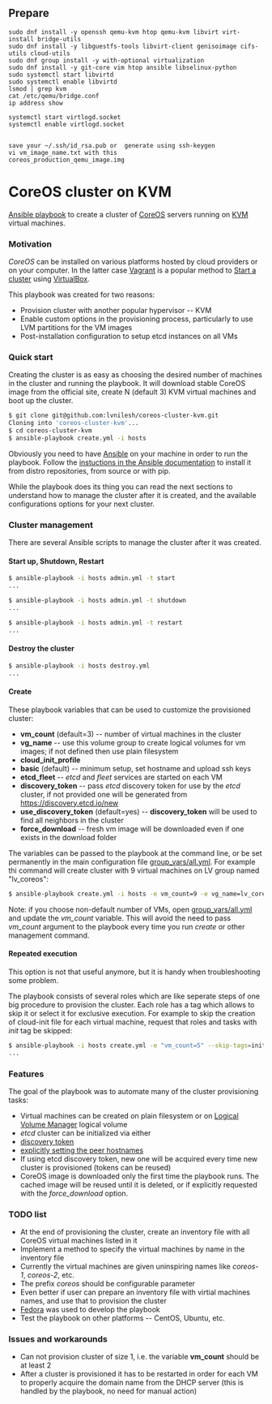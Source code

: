 ## Prepare

    sudo dnf install -y openssh qemu-kvm htop qemu-kvm libvirt virt-install bridge-utils
    sudo dnf install -y libguestfs-tools libvirt-client genisoimage cifs-utils cloud-utils
    sudo dnf group install -y with-optional virtualization
    sudo dnf install -y git-core vim htop ansible libselinux-python
    sudo systemctl start libvirtd
    sudo systemctl enable libvirtd
    lsmod | grep kvm
    cat /etc/qemu/bridge.conf
    ip address show
    
    systemctl start virtlogd.socket
    systemctl enable virtlogd.socket


    save your ~/.ssh/id_rsa.pub or  generate using ssh-keygen
    vi vm_image_name.txt with this
    coreos_production_qemu_image.img


CoreOS cluster on KVM
=====================

[Ansible playbook](http://docs.ansible.com/playbooks.html) to create a cluster of [CoreOS](https://coreos.com) servers running on [KVM](http://www.linux-kvm.org) virtual machines.

### Motivation

_CoreOS_ can be installed on various platforms hosted by cloud providers or on your computer. In the latter case [Vagrant](http://www.vagrantup.com) is a popular method to [Start a cluster](https://coreos.com/docs/running-coreos/platforms/vagrant) using [VirtualBox](https://www.virtualbox.org).

This playbook was created for two reasons:

* Provision cluster with another popular hypervisor -- KVM
* Enable custom options in the provisioning process, particularly to use LVM partitions for the VM images
* Post-installation configuration to setup etcd instances on all VMs

### Quick start

Creating the cluster is as easy as choosing the desired number of machines in the cluster and running the playbook. It will download stable CoreOS image from the official site, create N (default 3) KVM virtual machines and boot up the cluster. 

```bash
$ git clone git@github.com:lvnilesh/coreos-cluster-kvm.git
Cloning into 'coreos-cluster-kvm'...
$ cd coreos-cluster-kvm
$ ansible-playbook create.yml -i hosts
```

Obviously you need to have [Ansible](http://docs.ansible.com) on your machine in order to run the playbook. Follow the [instuctions in the Ansible documentation](http://docs.ansible.com/intro_installation.html) to install it from distro repositories, from source or with pip.

While the playbook does its thing you can read the next sections to understand how to manage the cluster after it is created, and the available configurations options for your next cluster.

### Cluster management

There are several Ansible scripts to manage the cluster after it was created.

#### Start up, Shutdown, Restart 

```bash
$ ansible-playbook -i hosts admin.yml -t start
...

$ ansible-playbook -i hosts admin.yml -t shutdown
...

$ ansible-playbook -i hosts admin.yml -t restart
...

```

#### Destroy the cluster

```bash
$ ansible-playbook -i hosts destroy.yml
...

```

#### Create 

These playbook variables that can be used to customize the provisioned cluster:

* __vm_count__ (default=3) -- number of virtual machines in the cluster
* __vg_name__ -- use this volume group to create logical volumes for vm images; if not defined then use plain filesystem
* __cloud_init_profile__
 * __basic__ (default) -- minimum setup, set hostname and upload ssh keys
 * __etcd_fleet__ -- _etcd_ and _fleet_ services are started on each VM
* __discovery_token__ -- pass _etcd_ discovery token for use by the _etcd_ cluster, if not provided one will be generated from https://discovery.etcd.io/new
* __use_discovery_token__ (default=yes) -- __discovery_token__ will be used to find all neighbors in the cluster
* __force_download__ -- fresh vm image will be downloaded even if one exists in the download folder

The variables can be passed to the playbook at the command line, or be set permanently in the main configuration file [group_vars/all.yml](group_vars/all.yml). For example thi command will create cluster with 9 virtual machines on LV group named "lv_coreos":

```bash
$ ansible-playbook create.yml -i hosts -e vm_count=9 -e vg_name=lv_coreos
```

Note: if you choose non-default number of VMs, open [group_vars/all.yml](group_vars/all.yml) and update the _vm_count_ variable. This will avoid the need to pass _vm_count_ argument to the playbook every time you run _create_ or other management command.

#### Repeated execution

This option is not that useful anymore, but it is handy when troubleshooting some problem.

The playbook consists of several roles which are like seperate steps of one big procedure to provision the cluster. Each role has a tag which allows to skip it or select it for exclusive execution. For example to skip the creation of cloud-init file for each virtual machine, request that roles and tasks with _init_ tag be skipped:

```bash
$ ansible-playbook -i hosts create.yml -e "vm_count=5" --skip-tags=init
...

```

### Features

The goal of the playbook was to automate many of the cluster provisioning tasks:

* Virtual machines can be created on plain filesystem or on [Logical Volume Manager](https://www.sourceware.org/lvm2/) logical volume
* _etcd_ cluster can be initialized via either
 * [discovery token](https://coreos.com/docs/cluster-management/setup/cluster-discovery)
 * [explicitly setting the peer hostnames](http://www.chrislunsford.com/blog/2014/08/01/exploring-etcd)
* If using etcd discovery token, new one will be acquired every time new cluster is provisioned (tokens can be reused)
* CoreOS image is downloaded only the first time the playbook runs.  The cached image will be reused until it is deleted, or if explicitly requested with the _force_download_ option.

### TODO list

* At the end of provisioning the cluster, create an inventory file with all CoreOS virtual machines listed in it
* Implement a method to specify the virtual machines by name in the inventory file
* Currently the virtual machines are given uninspiring names like _coreos-1_, _coreos-2_, etc.
 * The prefix _coreos_ should be configurable parameter
 * Even better if user can prepare an inventory file with virtial machines names, and use that to provision the cluster
* [Fedora](https://getfedora.org) was used to develop the playbook
 * Test the playbook on other platforms -- CentOS, Ubuntu, etc.

### Issues and workarounds

* Can not provision cluster of size 1, i.e. the variable __vm_count__ should be at least 2
* After a cluster is provisioned it has to be restarted in order for each VM to properly acquire the domain name from the DHCP server (this is handled by the playbook, no need for manual action)
